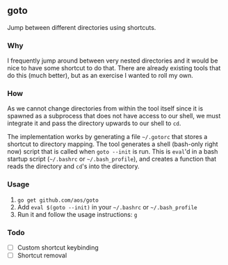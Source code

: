 ## goto

Jump between different directories using shortcuts.

### Why

I frequently jump around between very nested directories and it would be nice
to have some shortcut to do that. There are already existing tools that do this
(much better), but as an exercise I wanted to roll my own.

### How

As we cannot change directories from within the tool itself since it is spawned
as a subprocess that does not have access to our shell, we must integrate it
and pass the directory upwards to our shell to `cd`.

The implementation works by generating a file `~/.gotorc` that stores a
shortcut to directory mapping. The tool generates a shell (bash-only right now)
script that is called when `goto --init` is run. This is `eval`'d in a
bash startup script (`~/.bashrc` or `~/.bash_profile`), and creates a function
that reads the directory and `cd`'s into the directory.

### Usage

1. `go get github.com/aos/goto`
2. Add `eval $(goto --init)` in your `~/.bashrc` or `~/.bash_profile`
3. Run it and follow the usage instructions: `g`

### Todo

- [ ] Custom shortcut keybinding
- [ ] Shortcut removal
